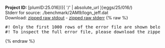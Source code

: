 **Project ID:** [plumID:25.016]({{ '/' | absolute_url }}eggs/25/016/)  
Stderr for source:  ./benchmark/2AM9/logn_jeff.dat   
Download: [zipped raw stdout](logn_jeff.dat.plumed_master.stdout.txt.zip) - [zipped raw stderr](logn_jeff.dat.plumed_master.stderr.txt.zip) 
{% raw %}
<pre>
#! Only the first 1000 rows of the error file are shown below
#! To inspect the full error file, please download the zipped raw stderr file above
</pre>
{% endraw %}
